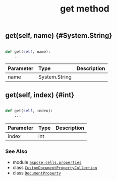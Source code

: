 ﻿---
title: get method
second_title: Aspose.Cells for Python via .NET API References
description: 
type: docs
weight: 60
url: /aspose.cells.properties/customdocumentpropertycollection/get/
is_root: false
---

## get(self, name) {#System.String}





```python

def get(self, name):
    ...
```


| Parameter | Type | Description |
| :- | :- | :- |
| name | System.String |  |


## get(self, index) {#int}





```python

def get(self, index):
    ...
```


| Parameter | Type | Description |
| :- | :- | :- |
| index | int |  |



### See Also
* module [`aspose.cells.properties`](../../)
* class [`CustomDocumentPropertyCollection`](/cells/python-net/aspose.cells.properties/customdocumentpropertycollection)
* class [`DocumentProperty`](/cells/python-net/aspose.cells.properties/documentproperty)
